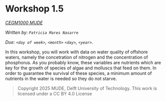 # Workshop 1.5

*[CEGM1000 MUDE](http://mude.citg.tudelft.nl/)*

*Written by: `Patricia Mares Nasarre`*

*Due: `<day of week>`, `<month>` `<day>`, `<year>`.*

In this workshop, you will work with data on water quality of offshore waters, namely the concetration of nitrogen and the concentration of phosphorus. As you probably know, these variables are nutrients which are key for the growth of species of algae and molluscs that feed on them. In order to guarantee the survival of these species, a minimum amount of nutrients in the water is needed so they do not starve.

> Copyright 2025 MUDE, Delft University of Technology. This work is licensed under a CC BY 4.0 License
